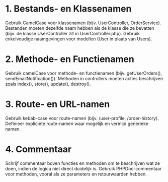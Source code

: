 # 1. Bestands- en Klassenamen
Gebruik CamelCase voor klassenamen (bijv. UserController, OrderService).
Bestanden moeten dezelfde naam hebben als de klasse die ze bevatten (bijv. de klasse UserController zit in UserController.php).
Gebruik enkelvoudige naamgevingen voor modellen (User in plaats van Users).

# 2. Methode- en Functienamen
Gebruik camelCase voor methode- en functienamen (bijv. getUserOrders(), sendEmailNotification()).
Methoden in controllers moeten acties beschrijven zoals index(), store(), update(), destroy().

# 3. Route- en URL-namen
Gebruik kebab-case voor route-namen (bijv. /user-profile, /order-history).
Definieer expliciete route-namen waar mogelijk en vermijd generieke namen.

# 4. Commentaar
Schrijf commentaar boven functies en methoden om te beschrijven wat ze doen, indien de logica niet direct duidelijk is.
Gebruik PHPDoc-commentaar voor methoden, vooral als ze parameters en retourwaarden hebben.
